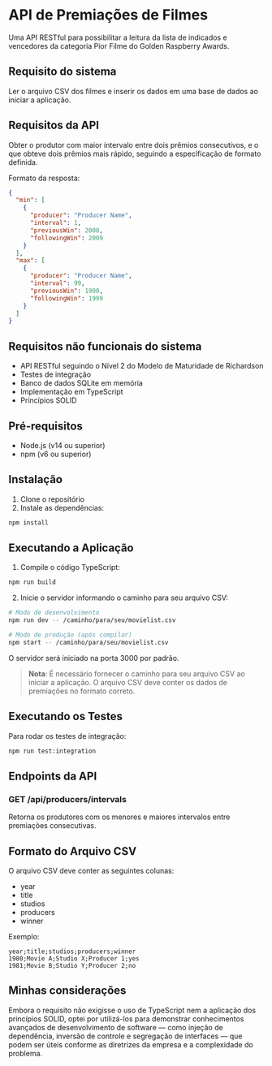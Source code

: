 
# API de Premiações de Filmes

Uma API RESTful para possibilitar a leitura da lista de indicados e vencedores
da categoria Pior Filme do Golden Raspberry Awards.

## Requisito do sistema

 Ler o arquivo CSV dos filmes e inserir os dados em uma base de dados ao iniciar a
 aplicação.

## Requisitos da API

Obter o produtor com maior intervalo entre dois prêmios consecutivos, e o que
obteve dois prêmios mais rápido, seguindo a especificação de formato definida.

Formato da resposta:
```json
{
  "min": [
    {
      "producer": "Producer Name",
      "interval": 1,
      "previousWin": 2008,
      "followingWin": 2009
    }
  ],
  "max": [
    {
      "producer": "Producer Name",
      "interval": 99,
      "previousWin": 1900,
      "followingWin": 1999
    }
  ]
}
```

## Requisitos não funcionais do sistema

- API RESTful seguindo o Nível 2 do Modelo de Maturidade de Richardson  
- Testes de integração  
- Banco de dados SQLite em memória  
- Implementação em TypeScript  
- Princípios SOLID  


## Pré-requisitos

- Node.js (v14 ou superior)  
- npm (v6 ou superior)  

## Instalação

1. Clone o repositório  
2. Instale as dependências:  
```bash
npm install
```

## Executando a Aplicação

1. Compile o código TypeScript:  
```bash
npm run build
```

2. Inicie o servidor informando o caminho para seu arquivo CSV:  
```bash
# Modo de desenvolvimento
npm run dev -- /caminho/para/seu/movielist.csv

# Modo de produção (após compilar)
npm start -- /caminho/para/seu/movielist.csv
```

O servidor será iniciado na porta 3000 por padrão.

> **Nota**: É necessário fornecer o caminho para seu arquivo CSV ao iniciar a aplicação. O arquivo CSV deve conter os dados de premiações no formato correto.

## Executando os Testes

Para rodar os testes de integração:  
```bash
npm run test:integration
```

## Endpoints da API

### GET /api/producers/intervals

Retorna os produtores com os menores e maiores intervalos entre premiações consecutivas.

## Formato do Arquivo CSV

O arquivo CSV deve conter as seguintes colunas:
- year  
- title  
- studios  
- producers  
- winner  

Exemplo:  
```csv
year;title;studios;producers;winner
1980;Movie A;Studio X;Producer 1;yes
1981;Movie B;Studio Y;Producer 2;no
```

## Minhas considerações 

Embora o requisito não exigisse o uso de TypeScript nem a aplicação dos princípios SOLID, optei por utilizá-los para demonstrar conhecimentos avançados de desenvolvimento de software — como injeção de dependência, inversão de controle e segregação de interfaces — que podem ser úteis conforme as diretrizes da empresa e a complexidade do problema.